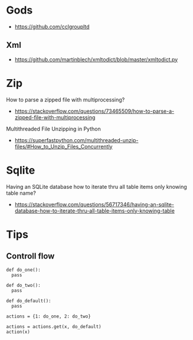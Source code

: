 # Gods
- https://github.com/cclgroupltd

## Xml
- https://github.com/martinblech/xmltodict/blob/master/xmltodict.py

# Zip

How to parse a zipped file with multiprocessing?
- https://stackoverflow.com/questions/73465509/how-to-parse-a-zipped-file-with-multiprocessing

Multithreaded File Unzipping in Python
- https://superfastpython.com/multithreaded-unzip-files/#How_to_Unzip_Files_Concurrently

# Sqlite

Having an SQLite database how to iterate thru all table items only knowing table name?
- https://stackoverflow.com/questions/56717346/having-an-sqlite-database-how-to-iterate-thru-all-table-items-only-knowing-table

# Tips

## Controll flow

```
def do_one():
  pass

def do_two():
  pass

def do_default():
  pass

actions = {1: do_one, 2: do_two}

actions = actions.get(x, do_default)
action(x)
```
